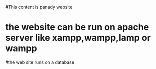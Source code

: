 #This content is panady website 
# the website can be run on apache server like xampp,wampp,lamp or wampp
#the web site runs on a database
